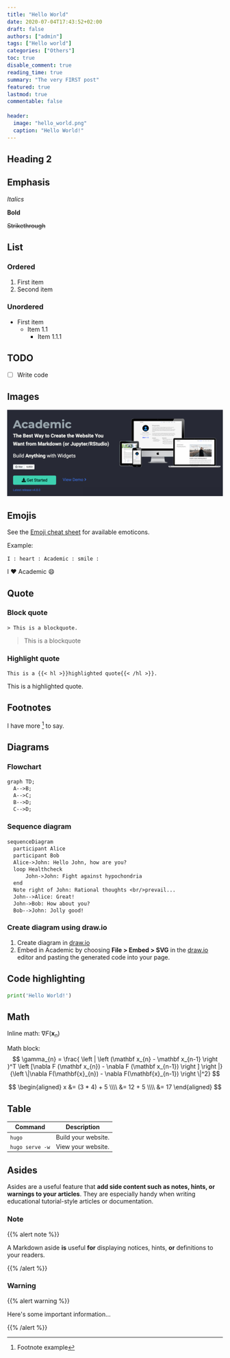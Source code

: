 ```yaml
---
title: "Hello World"
date: 2020-07-04T17:43:52+02:00
draft: false
authors: ["admin"]
tags: ["Hello world"]
categories: ["Others"]
toc: true
disable_comment: true
reading_time: true
summary: "The very FIRST post"
featured: true
lastmod: true
commentable: false

header: 
  image: "hello_world.png"
  caption: "Hello World!"
---
```


## Heading 2



## Emphasis

*Italics*

**Bold**

~~Strikethrough~~



## List

### Ordered

1. First item
2. Second item

### Unordered

+ First item
  - Item 1.1
    * Item 1.1.1



## TODO

- [ ] Write code



## Images

<img src="https://raw.githubusercontent.com/EckoTan0804/upic-repo/master/uPic/截屏2020-07-05%2014.14.29.png" alt="截屏2020-07-05 14.14.29" style="zoom:67%;" />



## Emojis

See the [Emoji cheat sheet](http://www.webpagefx.com/tools/emoji-cheat-sheet/) for available emoticons.

Example: 

```
I : heart : Academic : smile :
```

I :heart: Academic :smile:



## Quote

### Block quote

```
> This is a blockquote.
```

> This is a blockquote

### Highlight quote

```
This is a {{< hl >}}highlighted quote{{< /hl >}}.
```

This is a <hl>highlighted quote</hl>.



## Footnotes

I have more [^1] to say. 

[^1]: Footnote example



## Diagrams

### Flowchart

```mermaid
graph TD;
  A-->B;
  A-->C;
  B-->D;
  C-->D;
```

### Sequence diagram

```mermaid
sequenceDiagram
  participant Alice
  participant Bob
  Alice->John: Hello John, how are you?
  loop Healthcheck
      John->John: Fight against hypochondria
  end
  Note right of John: Rational thoughts <br/>prevail...
  John-->Alice: Great!
  John->Bob: How about you?
  Bob-->John: Jolly good!
```

### Create diagram using draw.io

1. Create diagram in [draw.io](https://draw.io/)
2. Embed in Academic by choosing **File > Embed > SVG** in the [draw.io](https://draw.io/) editor and pasting the generated code into your page.




## Code highlighting

```python
print('Hello World!')
```



## Math

Inline math: $\nabla F(\mathbf{x}_{n})$

Math block:
$$
\gamma_{n} = \frac{ 
\left | \left (\mathbf x_{n} - \mathbf x_{n-1} \right )^T 
\left [\nabla F (\mathbf x_{n}) - \nabla F (\mathbf x_{n-1}) \right ] \right |}
{\left \|\nabla F(\mathbf{x}_{n}) - \nabla F(\mathbf{x}_{n-1}) \right \|^2}
$$

$$
\begin{aligned}
x &= (3 * 4) + 5 \\\\
&= 12 + 5 \\\\
&= 17
\end{aligned}
$$





## Table

| Command         | Description         |
| --------------- | ------------------- |
| `hugo`          | Build your website. |
| `hugo serve -w` | View your website.  |



## Asides

Asides are a useful feature that **add side content such as notes, hints, or warnings to your articles**. They are especially handy when writing educational tutorial-style articles or documentation.

### Note

{{% alert note %}} 

A Markdown aside **is** useful **for** displaying notices, hints, **or** definitions to your readers. 

{{% /alert %}}

### Warning

{{% alert warning %}} 

Here's some important information... 

{{% /alert %}}





